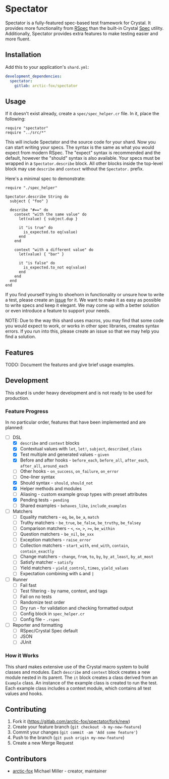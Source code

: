 Spectator
=========

Spectator is a fully-featured spec-based test framework for Crystal.
It provides more functionality from [RSpec](http://rspec.info/)
than the built-in Crystal [Spec](https://crystal-lang.org/api/latest/Spec.html) utility.
Additionally, Spectator provides extra features to make testing easier and more fluent.

Installation
------------

Add this to your application's `shard.yml`:

```yaml
development_dependencies:
  spectator:
    gitlab: arctic-fox/spectator
```

Usage
-----

If it doesn't exist already, create a `spec/spec_helper.cr` file.
In it, place the following:

```crystal
require "spectator"
require "../src/*"
```

This will include Spectator and the source code for your shard.
Now you can start writing your specs.
The syntax is the same as what you would expect from modern RSpec.
The "expect" syntax is recommended and the default, however the "should" syntax is also available.
Your specs must be wrapped in a `Spectator.describe` block.
All other blocks inside the top-level block may use `describe` and `context` without the `Spectator.` prefix.

Here's a minimal spec to demonstrate:

```crystal
require "./spec_helper"

Spectator.describe String do
  subject { "foo" }

  describe "#==" do
    context "with the same value" do
      let(value) { subject.dup }

      it "is true" do
        is_expected.to eq(value)
      end
    end

    context "with a different value" do
      let(value) { "bar" }

      it "is false" do
        is_expected.to_not eq(value)
      end
    end
  end
end
```

If you find yourself trying to shoehorn in functionality
or unsure how to write a test, please create an [issue](https://gitlab.com/arctic-fox/spectator/issues/new) for it.
We want to make it as easy as possible to write specs and keep it elegant.
We may come up with a better solution or even introduce a feature to support your needs.

NOTE: Due to the way this shard uses macros,
you may find that some code you would expect to work, or works in other spec libraries, creates syntax errors.
If you run into this, please create an issue so that we may help you find a solution.

Features
--------

TODO: Document the features and give brief usage examples.

Development
-----------

This shard is under heavy development and is not ready to be used for production.

### Feature Progress

In no particular order, features that have been implemented and are planned:

- [ ] DSL
    - [X] `describe` and `context` blocks
    - [X] Contextual values with `let`, `let!`, `subject`, `described_class`
    - [X] Test multiple and generated values - `given`
    - [X] Before and after hooks - `before_each`, `before_all`, `after_each`, `after_all`, `around_each`
    - [ ] Other hooks - `on_success`, `on_failure`, `on_error`
    - [ ] One-liner syntax
    - [X] Should syntax - `should`, `should_not`
    - [X] Helper methods and modules
    - [ ] Aliasing - custom example group types with preset attributes
    - [X] Pending tests - `pending`
    - [ ] Shared examples - `behaves_like`, `include_examples`
- [ ] Matchers
    - [ ] Equality matchers - `eq`, `be`, `be_a`, `match`
    - [ ] Truthy matchers - `be_true`, `be_false`, `be_truthy`, `be_falsey`
    - [ ] Comparison matchers - `<`, `<=`, `>`, `>=`, `be_within`
    - [ ] Question matchers - `be_nil`, `be_xxx`
    - [ ] Exception matchers - `raise_error`
    - [ ] Collection matchers - `start_with`, `end_with`, `contain`, `contain_exactly`
    - [ ] Change matchers - `change`, `from`, `to`, `by`, `by_at_least`, `by_at_most`
    - [ ] Satisfy matcher - `satisfy`
    - [ ] Yield matchers - `yield_control`, `times`, `yield_values`
    - [ ] Expectation combining with `&` and `|`
- [ ] Runner
    - [ ] Fail fast
    - [ ] Test filtering - by name, context, and tags
    - [ ] Fail on no tests
    - [ ] Randomize test order
    - [ ] Dry run - for validation and checking formatted output
    - [ ] Config block in `spec_helper.cr`
    - [ ] Config file - `.rspec`
- [ ] Reporter and formatting
    - [ ] RSpec/Crystal Spec default
    - [ ] JSON
    - [ ] JUnit

### How it Works

This shard makes extensive use of the Crystal macro system to build classes and modules.
Each `describe` and `context` block creates a new module nested in its parent.
The `it` block creates a class derived from an `Example` class.
An instance of the example class is created to run the test.
Each example class includes a context module, which contains all test values and hooks.

Contributing
------------

1. Fork it (<https://gitlab.com/arctic-fox/spectator/fork/new>)
2. Create your feature branch (`git checkout -b my-new-feature`)
3. Commit your changes (`git commit -am 'Add some feature'`)
4. Push to the branch (`git push origin my-new-feature`)
5. Create a new Merge Request

Contributors
------------

- [arctic-fox](https://gitlab.com/arctic-fox) Michael Miller - creator, maintainer
